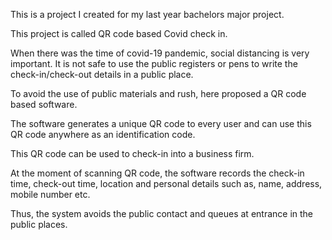 This is a project I created for my last year bachelors major project.

This project is called QR code based Covid check in.

When there was the time of  covid-19 pandemic, social distancing is very important. It is not safe to use the public registers or pens to write the check-in/check-out details in a public place.

To avoid the use of public materials and rush, here proposed a QR code based software.

The software generates a unique QR code to every user and can use this QR code anywhere as an identification code.

This QR code can be used to check-in into a business firm. 

At the moment of scanning QR code, the software records the check-in time, check-out time, location and personal details such as, name, address, mobile number etc. 

Thus, the system avoids the public contact and queues at entrance in the public places.
